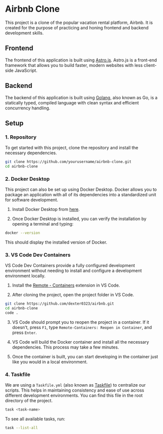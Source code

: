 # Airbnb Clone

This project is a clone of the popular vacation rental platform, Airbnb. It is created for the purpose of practicing and honing frontend and backend development skills.

## Frontend

The frontend of this application is built using [Astro.js](https://astro.build/). Astro.js is a front-end framework that allows you to build faster, modern websites with less client-side JavaScript.

## Backend

The backend of this application is built using [Golang](https://golang.org/), also known as Go, is a statically typed, compiled language with clean syntax and efficient concurrency handling.

## Setup

### 1. Repository

To get started with this project, clone the repository and install the necessary dependencies.

```bash
git clone https://github.com/yourusername/airbnb-clone.git
cd airbnb-clone
```

### 2. Docker Desktop

This project can also be set up using Docker Desktop. Docker allows you to package an application with all of its dependencies into a standardized unit for software development.

1. Install Docker Desktop from [here](https://www.docker.com/products/docker-desktop).

2. Once Docker Desktop is installed, you can verify the installation by opening a terminal and typing:

```bash
docker --version
```

This should display the installed version of Docker.


### 3. VS Code Dev Containers

VS Code Dev Containers provide a fully configured development environment without needing to install and configure a development environment locally.

1. Install the [Remote - Containers](https://marketplace.visualstudio.com/items?itemName=ms-vscode-remote.remote-containers) extension in VS Code.

2. After cloning the project, open the project folder in VS Code. 

```bash
git clone https://github.com/dexter0323/airbnb.git
cd airbnb-clone
code .
```

3. VS Code should prompt you to reopen the project in a container. If it doesn't, press `F1`, type `Remote-Containers: Reopen in Container`, and press `Enter`.

4. VS Code will build the Docker container and install all the necessary dependencies. This process may take a few minutes.

5. Once the container is built, you can start developing in the container just like you would in a local environment.

### 4. Taskfile

We are using a `Taskfile.yml` (also known as [Taskfile](https://taskfile.dev/)) to centralize our scripts. This helps in maintaining consistency and ease of use across different development environments. You can find this file in the root directory of the project.

```bash
task <task-name>
```
To see all available tasks, run:

```bash
task --list-all
```

